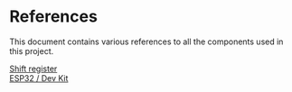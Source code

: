 # References
This document contains various references to all the components used in this project.

[Shift register](https://i.imgur.com/DETzh7g.png)</br>
[ESP32 / Dev Kit](https://i2.wp.com/randomnerdtutorials.com/wp-content/uploads/2018/08/ESP32-DOIT-DEVKIT-V1-Board-Pinout-36-GPIOs-updated.jpg?w=840&ssl=1)
